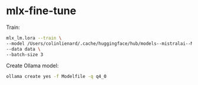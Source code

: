 # mlx-fine-tune

Train:

```bash
mlx_lm.lora --train \
--model /Users/colinlienard/.cache/huggingface/hub/models--mistralai--Mistral-7B-Instruct-v0.3/ \
--data data \
--batch-size 3
```

Create Ollama model:

```bash
ollama create yes -f Modelfile -q q4_0
```
